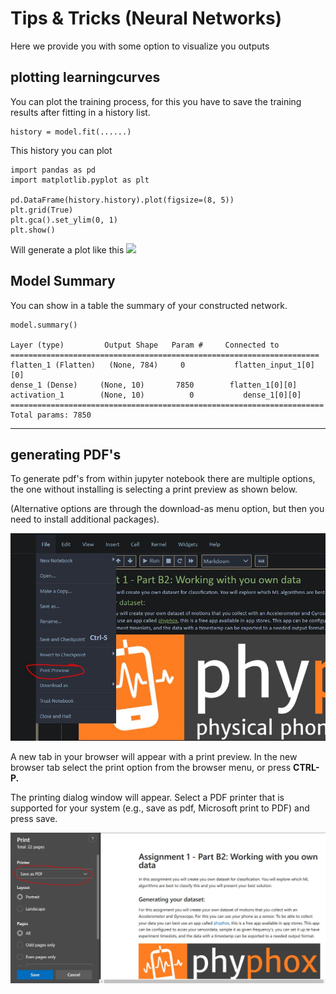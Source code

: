 # Tips & Tricks (Neural Networks)

Here we provide you with some option to visualize you outputs

## plotting learningcurves

You can plot the training process, for this you have to save the training results after fitting in a history list.

```
history = model.fit(......)
```
This history you can plot

```
import pandas as pd
import matplotlib.pyplot as plt

pd.DataFrame(history.history).plot(figsize=(8, 5))
plt.grid(True)
plt.gca().set_ylim(0, 1)
plt.show()

```
Will generate a plot like this
![](https://i.stack.imgur.com/LfFC3.png})

## Model Summary

You can show in a table the summary of your constructed network.

```
model.summary()

Layer (type)         Output Shape   Param #     Connected to                     
=====================================================================
flatten_1 (Flatten)   (None, 784)     0           flatten_input_1[0][0]            
dense_1 (Dense)     (None, 10)       7850        flatten_1[0][0]                  
activation_1        (None, 10)          0           dense_1[0][0]                    
======================================================================
Total params: 7850

```


<!--
## Monitoring the jetson processes

You can monitor the CPU and GPU, memory and Swap usage of your jetson with a pre-installed program called [Jtop](https://github.com/rbonghi/jetson_stats).
Start a new putty session and login to your jetson (do not start the docker from this session)

to start it type: $ jtop
![](Jtop.PNG)
-->

---
## generating PDF's

To generate pdf's from within jupyter notebook there are multiple options, the one without installing is selecting a print preview as shown below.

(Alternative options are through the download-as menu option, but then you need to install additional packages).

![](Images/PDF_generation_preview.JPG)

A new tab in your browser will appear with a print preview.
In the new browser tab select the print option from the browser menu, or press **CTRL-P.**

The printing dialog window will appear.
Select a PDF printer that is supported for your system (e.g., save as pdf, Microsoft print to PDF) and press save.

![](Images/PDF_generation_print.JPG)
